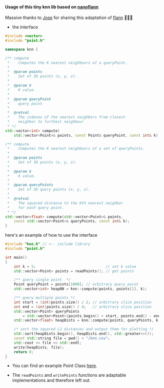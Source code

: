 #### Usage of this tiny knn lib based on [nanoflann](https://github.com/jlblancoc/nanoflann)

Massive thanks to [Jose](https://github.com/jlblancoc) for sharing this adaptation of [flann](https://github.com/mariusmuja/flann) 👏🍻🍻

*   the interface

```cpp
#include <vector>
#include "point.h"

namespace knn {

/** compute
 *    Computes the K nearest neighbours of a queryPoint.
 *
 *  @param points
 *    Set of 3D points (x, y, z).
 *
 *  @param k
 *    K value.
 *
 *  @param queryPoint
 *    query point
 *
 *  @retval
 *    The indexes of the nearest neighbors from closest
 *    neighbor to furthest neighbour
 * */
std::vector<int> compute(
    std::vector<Point>& points, const Point& queryPoint, const int& k);

/** compute
 *    Computes the K nearest neighbours of a set of queryPoints.
 *
 *  @param points
 *    Set of 3D points (x, y, z).
 *
 *  @param k
 *    K value.
 *
 *  @param queryPoints
 *    Set of 3D query points (x, y, z).
 *
 *  @retval
 *    The squared distance to the Kth nearest neighbor
 *    for each query point.
 * */
std::vector<float> compute(std::vector<Point>& points,
    const std::vector<Point>& queryPoints, const int& k);
}
```

here's an example of how to use the interface

```cpp
#include "knn.h" // <-- include library
#include "point.h"

int main()
{
    int k = 5;                                // set k value
    std::vector<Point> points = readPoints(); // get points

    /** query single point  */
    Point queryPoint = points[1000]; // arbitrary query point
    std::vector<int> heapNN = knn::compute(points, points[1], k);

    /** query multiple points */
    int start = (int)points.size() / 2; // arbitrary slice position
    int end = (int)points.size() / 4;   // arbitrary slice position
    std::vector<Point> queryPoints
        = std::vector<Point>(points.begin() + start, points.end() - end);
    std::vector<float> heapDists = knn::compute(points, queryPoints, k);

    /* sort the squared L2 distances and output them for plotting */
    std::sort(heapDists.begin(), heapDists.end(), std::greater<>());
    const std::string file = pwd() + "/knn.csv";
    std::cout << file << std::endl;
    write(heapDists, file);
    return 0;
}

```

*   You can find an example Point Class [here](https://github.com/edisonslightbulbs/point).

*   The `readPoints` and `writePoints` functions are adaptable implementations and therefore left out.
